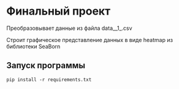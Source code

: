 # Финальный проект

<p>Преобразовывает данные из файла data__1_.csv<p>
<p>Строит графическое представление данных в виде heatmap из библиотеки SeaBorn<p>

## Запуск программы

`pip install -r requirements.txt`
